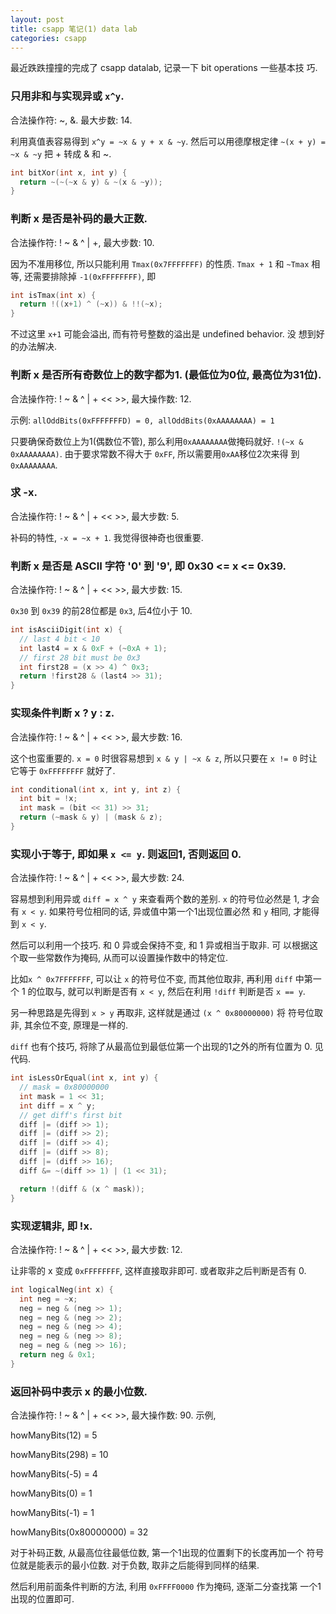 ```yaml
---
layout: post
title: csapp 笔记(1) data lab
categories: csapp
---
```


最近跌跌撞撞的完成了 csapp datalab, 记录一下 bit operations 一些基本技
巧.

### 只用非和与实现异或 `x^y`.

合法操作符: ~, &. 最大步数: 14.

利用真值表容易得到 `x^y = ~x & y + x & ~y`. 然后可以用德摩根定律
`~(x + y) = ~x & ~y` 把 + 转成 & 和 ~.

```c
int bitXor(int x, int y) {
  return ~(~(~x & y) & ~(x & ~y));
}
```

### 判断 x 是否是补码的最大正数.

合法操作符: ! ~ & ^ \| +, 最大步数: 10.

因为不准用移位, 所以只能利用 `Tmax(0x7FFFFFFF)` 的性质. `Tmax + 1` 和 `~Tmax` 相等, 还需要排除掉 `-1(0xFFFFFFFF)`, 即

```c
int isTmax(int x) {
  return !((x+1) ^ (~x)) & !!(~x);
}
```

不过这里 `x+1` 可能会溢出, 而有符号整数的溢出是 undefined behavior. 没
想到好的办法解决.

### 判断 x 是否所有奇数位上的数字都为1. (最低位为0位, 最高位为31位).

合法操作符: ! ~ & ^ \| + << >>, 最大操作数: 12.

示例: `allOddBits(0xFFFFFFFD) = 0, allOddBits(0xAAAAAAAA) = 1`

只要确保奇数位上为1(偶数位不管), 那么利用`0xAAAAAAAA`做掩码就好. `!(~x
& 0xAAAAAAAA)`. 由于要求常数不得大于 `0xFF`, 所以需要用`0xAA`移位2次来得
到`0xAAAAAAAA`.

### 求 -x.

合法操作符: ! ~ & ^ \| + << >>, 最大步数: 5.

补码的特性, `-x = ~x + 1`. 我觉得很神奇也很重要.

### 判断 x 是否是 ASCII 字符 '0' 到 '9', 即 0x30 <= x <= 0x39.

合法操作符: ! ~ & ^ \| + << >>, 最大步数: 15.

`0x30` 到 `0x39` 的前28位都是 `0x3`, 后4位小于 10.

```c
int isAsciiDigit(int x) {
  // last 4 bit < 10
  int last4 = x & 0xF + (~0xA + 1);
  // first 28 bit must be 0x3
  int first28 = (x >> 4) ^ 0x3;
  return !first28 & (last4 >> 31);
}
```

### 实现条件判断 x ? y : z.

合法操作符: ! ~ & ^ \| + << >>, 最大步数: 16.

这个也蛮重要的. `x = 0` 时很容易想到 `x & y | ~x & z`, 所以只要在 `x
!= 0` 时让它等于 `0xFFFFFFFF` 就好了.

```c
int conditional(int x, int y, int z) {
  int bit = !x;
  int mask = (bit << 31) >> 31;
  return (~mask & y) | (mask & z);
}
```

### 实现小于等于, 即如果 `x <= y`. 则返回1, 否则返回 0.

合法操作符: ! ~ & ^ \| + << >>, 最大步数: 24.

容易想到利用异或 `diff = x ^ y` 来查看两个数的差别. `x` 的符号位必然是
1, 才会有 `x < y`. 如果符号位相同的话, 异或值中第一个1出现位置必然
和 `y` 相同, 才能得到 `x < y`.

然后可以利用一个技巧. 和 0 异或会保持不变, 和 1 异或相当于取非. 可
以根据这个取一些常数作为掩码, 从而可以设置操作数中的特定位.

比如`x ^ 0x7FFFFFFF`, 可以让 `x` 的符号位不变, 而其他位取非, 再利用
`diff` 中第一个 1 的位取与, 就可以判断是否有 `x < y`, 然后在利用
`!diff` 判断是否 `x == y`.

另一种思路是先得到 `x > y` 再取非, 这样就是通过 `(x ^ 0x80000000)` 将
符号位取非, 其余位不变, 原理是一样的.

`diff` 也有个技巧, 将除了从最高位到最低位第一个出现的1之外的所有位置为
0. 见代码.

```c
int isLessOrEqual(int x, int y) {
  // mask = 0x80000000
  int mask = 1 << 31;
  int diff = x ^ y;
  // get diff's first bit
  diff |= (diff >> 1);
  diff |= (diff >> 2);
  diff |= (diff >> 4);
  diff |= (diff >> 8);
  diff |= (diff >> 16);
  diff &= ~(diff >> 1) | (1 << 31);

  return !(diff & (x ^ mask));
}
```

### 实现逻辑非, 即 !x.

合法操作符: ! ~ & ^ \| + << >>, 最大步数: 12.

让非零的 x 变成 `0xFFFFFFFF`, 这样直接取非即可. 或者取非之后判断是否有
0.

```c
int logicalNeg(int x) {
  int neg = ~x;
  neg = neg & (neg >> 1);
  neg = neg & (neg >> 2);
  neg = neg & (neg >> 4);
  neg = neg & (neg >> 8);
  neg = neg & (neg >> 16);
  return neg & 0x1;
}
```

### 返回补码中表示 x 的最小位数.

合法操作符: ! ~ & ^ \| + << >>, 最大操作数: 90. 示例,

howManyBits(12) = 5

howManyBits(298) = 10

howManyBits(-5) = 4

howManyBits(0)  = 1

howManyBits(-1) = 1

howManyBits(0x80000000) = 32

对于补码正数, 从最高位往最低位数, 第一个1出现的位置剩下的长度再加一个
符号位就是能表示的最小位数. 对于负数, 取非之后能得到同样的结果.

然后利用前面条件判断的方法, 利用 `0xFFFF0000` 作为掩码, 逐渐二分查找第
一个1出现的位置即可.
